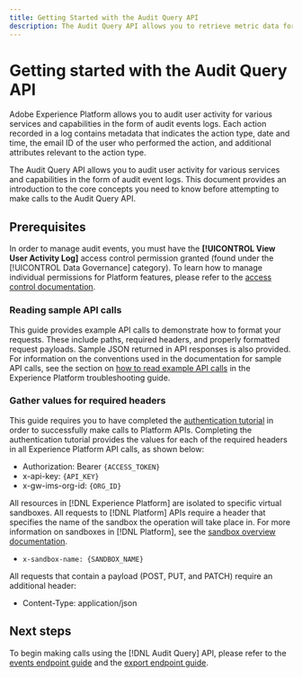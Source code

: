 ```yaml
---
title: Getting Started with the Audit Query API
description: The Audit Query API allows you to retrieve metric data for various Adobe Experience Platform features. This document provides an introduction to the core concepts you need to know before attempting to make calls to the Audit Query API.
---
```

# Getting started with the Audit Query API

Adobe Experience Platform allows you to audit user activity for various services and capabilities in the form of audit events logs. Each action recorded in a log contains metadata that indicates the action type, date and time, the email ID of the user who performed the action, and additional attributes relevant to the action type.

The Audit Query API allows you to audit user activity for various services and capabilities in the form of audit event logs. This document provides an introduction to the core concepts you need to know before attempting to make calls to the Audit Query API.

## Prerequisites

In order to manage audit events, you must have the **[!UICONTROL View User Activity Log]** access control permission granted (found under the [!UICONTROL Data Governance] category). To learn how to manage individual permissions for Platform features, please refer to the [access control documentation](../../../../access-control/home.md).

### Reading sample API calls

This guide provides example API calls to demonstrate how to format your requests. These include paths, required headers, and properly formatted request payloads. Sample JSON returned in API responses is also provided. For information on the conventions used in the documentation for sample API calls, see the section on [how to read example API calls](../../../../landing/troubleshooting.md#how-do-i-format-an-api-request) in the Experience Platform troubleshooting guide.

### Gather values for required headers

This guide requires you to have completed the [authentication tutorial](https://www.adobe.com/go/platform-api-authentication-en) in order to successfully make calls to Platform APIs. Completing the authentication tutorial provides the values for each of the required headers in all Experience Platform API calls, as shown below:

* Authorization: Bearer `{ACCESS_TOKEN}`
* x-api-key: `{API_KEY}`
* x-gw-ims-org-id: `{ORG_ID}`

All resources in [!DNL Experience Platform] are isolated to specific virtual sandboxes. All requests to [!DNL Platform] APIs require a header that specifies the name of the sandbox the operation will take place in. For more information on sandboxes in [!DNL Platform], see the [sandbox overview documentation](../../../../sandboxes/home.md).

* `x-sandbox-name: {SANDBOX_NAME}`

All requests that contain a payload (POST, PUT, and PATCH) require an additional header:

* Content-Type: application/json

## Next steps

To begin making calls using the [!DNL Audit Query] API, please refer to the [events endpoint guide](./events.md) and the [export endpoint guide](./export.md).
